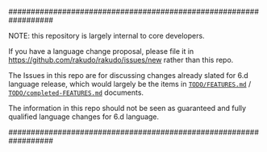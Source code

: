 
##################################################################

NOTE: this repository is largely internal to core developers.

If you have a language change proposal, please file it in
https://github.com/rakudo/rakudo/issues/new rather than this repo.

The Issues in this repo are for discussing changes already slated
for 6.d language release, which would largely be the items in
[`TODO/FEATURES.md`](TODO/FEATURES.md) / 
[`TODO/completed-FEATURES.md`](TODO/completed-FEATURES.md) documents.

The information in this repo should not be seen as guaranteed
and fully qualified language changes for 6.d language.

##################################################################
